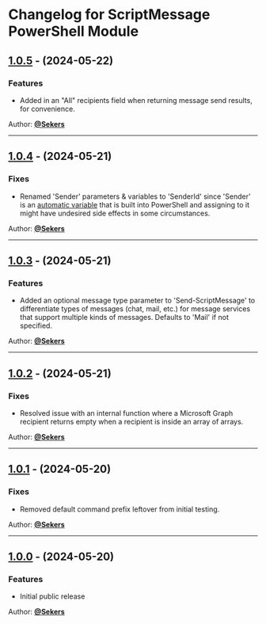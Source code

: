 # Changelog for ScriptMessage PowerShell Module

## [1.0.5](https://github.com/Sekers/ScriptMessage/tree/1.0.5) - (2024-05-22)

### Features

- Added in an "All" recipients field when returning message send results, for convenience.

Author: [**@Sekers**](https://github.com/Sekers)

---
## [1.0.4](https://github.com/Sekers/ScriptMessage/tree/1.0.4) - (2024-05-21)

### Fixes

- Renamed 'Sender' parameters & variables to 'SenderId' since 'Sender' is an [automatic variable](https://learn.microsoft.com/en-us/powershell/module/microsoft.powershell.core/about/about_automatic_variables) that is built into PowerShell and assigning to it might have undesired side effects in some circumstances.

Author: [**@Sekers**](https://github.com/Sekers)

---
## [1.0.3](https://github.com/Sekers/ScriptMessage/tree/1.0.3) - (2024-05-21)

### Features

- Added an optional message type parameter to 'Send-ScriptMessage' to differentiate types of messages (chat, mail, etc.) for message services that support multiple kinds of messages. Defaults to 'Mail' if not specified.

Author: [**@Sekers**](https://github.com/Sekers)

---
## [1.0.2](https://github.com/Sekers/ScriptMessage/tree/1.0.2) - (2024-05-21)

### Fixes

- Resolved issue with an internal function where a Microsoft Graph recipient returns empty when a recipient is inside an array of arrays.

Author: [**@Sekers**](https://github.com/Sekers)

---
## [1.0.1](https://github.com/Sekers/ScriptMessage/tree/1.0.1) - (2024-05-20)

### Fixes

- Removed default command prefix leftover from initial testing.

Author: [**@Sekers**](https://github.com/Sekers)

---
## [1.0.0](https://github.com/Sekers/SKYAPI/tree/1.0.0) - (2024-05-20)

### Features

- Initial public release

Author: [**@Sekers**](https://github.com/Sekers)
